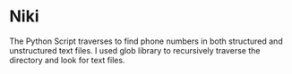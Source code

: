 # Niki

The Python Script traverses to find phone numbers in both structured and unstructured text files. I used glob library to recursively traverse the directory and look for text files. 
